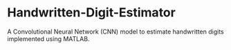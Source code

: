 # Handwritten-Digit-Estimator
A Convolutional Neural Network (CNN) model to estimate handwritten digits implemented using MATLAB.
